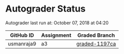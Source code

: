 # Autograder Status
Autograder last run at: October 07, 2018 at 04:20

| GitHub ID | Assignment | Graded Branch |
|-----------|------------|---------------|
| usmanraja9 | a3 | [graded-1197ca](https://github.com/Fall2018COMP401-001/a3-usmanraja9/tree/graded-1197ca) | 
